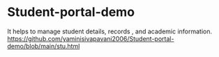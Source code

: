 # Student-portal-demo
It helps to manage student details, records , and academic information.
https://github.com/yaminisivapavani2006/Student-portal-demo/blob/main/stu.html
